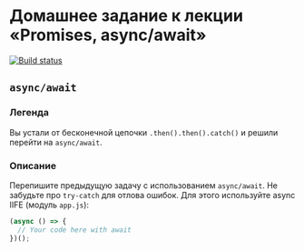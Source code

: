 # Домашнее задание к лекции «Promises, async/await»

[![Build status](https://ci.appveyor.com/api/projects/status/iljegl6skvvvt40h?svg=true)](https://ci.appveyor.com/project/darknessdizi/javascript-10-async-await-task-2)

## `async/await`

### Легенда

Вы устали от бесконечной цепочки `.then().then().catch()` и решили перейти на `async/await`.

### Описание

Перепишите предыдущую задачу с использованием `async/await`. Не забудьте про `try-catch` для отлова ошибок. Для этого используйте async IIFE (модуль `app.js`):
```javascript
(async () => {
  // Your code here with await
})();
```
